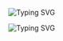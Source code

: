 ![Typing SVG](https://readme-typing-svg.demolab.com?font=Rubik&pause=1000&width=435&lines=quan1am.;The+coolest+person+on+the+internet.+%F0%9F%98%8E;Fixing+bugs+since+2020!+%F0%9F%90%9B;Working+on+Fluid+Client!)

![Typing SVG](https://readme-typing-svg.demolab.com?font=Rubik&pause=1000&width=435&lines=Reach+me+via.;Twitter+%3A+Quantam_;Discord+%3A+quan1am.xoxo)
<!---
Quantamyt/Quantamyt is a ✨ special ✨ repository because its `README.md` (this file) appears on your GitHub profile.
You can click the Preview link to take a look at your changes.
--->
